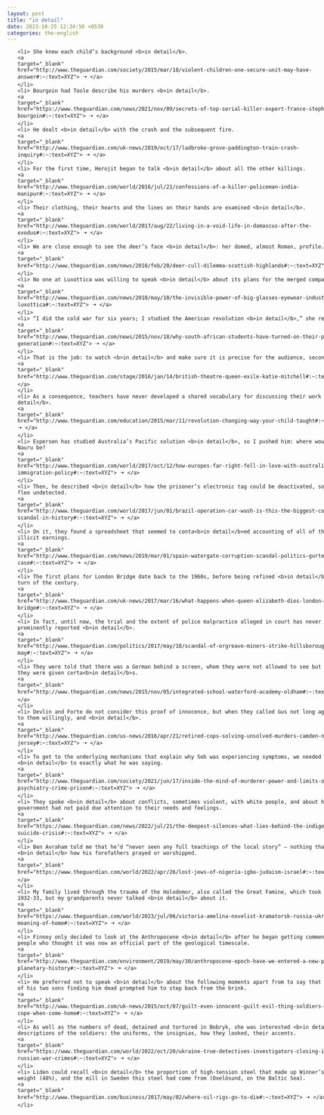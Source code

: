 ```yaml
---
layout: post
title: "in detail"
date: 2023-10-25 12:34:56 +0530
categories: the-english
---
```

<style>
    ol {
        width: 800px;
        margin: 0 auto;
    }
ol li {
    font-size: 18px;
    line-height: 1.5;
    padding-bottom: 8px;
}
</style>
<ol>

    <li> She knew each child’s background <b>in detail</b>.
    <a 
    target="_blank" 
    href="http://www.theguardian.com/society/2015/mar/18/violent-children-one-secure-unit-may-have-answer#:~:text=XYZ"> 🠢 </a>
    </li>
    <li> Bourgoin had Toole describe his murders <b>in detail</b>.
    <a 
    target="_blank" 
    href="https://www.theguardian.com/news/2021/nov/09/secrets-of-top-serial-killer-expert-france-stephane-bourgoin#:~:text=XYZ"> 🠢 </a>
    </li>
    <li> He dealt <b>in detail</b> with the crash and the subsequent fire.
    <a 
    target="_blank" 
    href="http://www.theguardian.com/uk-news/2019/oct/17/ladbroke-grove-paddington-train-crash-inquiry#:~:text=XYZ"> 🠢 </a>
    </li>
    <li> For the first time, Herojit began to talk <b>in detail</b> about all the other killings.
    <a 
    target="_blank" 
    href="http://www.theguardian.com/world/2016/jul/21/confessions-of-a-killer-policeman-india-manipur#:~:text=XYZ"> 🠢 </a>
    </li>
    <li> Their clothing, their hearts and the lines on their hands are examined <b>in detail</b>.
    <a 
    target="_blank" 
    href="http://www.theguardian.com/world/2017/aug/22/living-in-a-void-life-in-damascus-after-the-exodus#:~:text=XYZ"> 🠢 </a>
    </li>
    <li> We are close enough to see the deer’s face <b>in detail</b>: her domed, almost Roman, profile.
    <a 
    target="_blank" 
    href="http://www.theguardian.com/news/2018/feb/20/deer-cull-dilemma-scottish-highlands#:~:text=XYZ"> 🠢 </a>
    </li>
    <li> No one at Luxottica was willing to speak <b>in detail</b> about its plans for the merged company.
    <a 
    target="_blank" 
    href="http://www.theguardian.com/news/2018/may/10/the-invisible-power-of-big-glasses-eyewear-industry-essilor-luxottica#:~:text=XYZ"> 🠢 </a>
    </li>
    <li> “I did the cold war for six years; I studied the American revolution <b>in detail</b>,” she recalled.
    <a 
    target="_blank" 
    href="http://www.theguardian.com/news/2015/nov/18/why-south-african-students-have-turned-on-their-parents-generation#:~:text=XYZ"> 🠢 </a>
    </li>
    <li> That is the job: to watch <b>in detail</b> and make sure it is precise for the audience, second by second.
    <a 
    target="_blank" 
    href="http://www.theguardian.com/stage/2016/jan/14/british-theatre-queen-exile-katie-mitchell#:~:text=XYZ"> 🠢 </a>
    </li>
    <li> As a consequence, teachers have never developed a shared vocabulary for discussing their work <b>in detail</b>.
    <a 
    target="_blank" 
    href="http://www.theguardian.com/education/2015/mar/11/revolution-changing-way-your-child-taught#:~:text=XYZ"> 🠢 </a>
    </li>
    <li> Espersen has studied Australia’s Pacific solution <b>in detail</b>, so I pushed him: where would your Nauru be?
    <a 
    target="_blank" 
    href="http://www.theguardian.com/world/2017/oct/12/how-europes-far-right-fell-in-love-with-australias-immigration-policy#:~:text=XYZ"> 🠢 </a>
    </li>
    <li> Then, he described <b>in detail</b> how the prisoner’s electronic tag could be deactivated, so he could flee undetected.
    <a 
    target="_blank" 
    href="http://www.theguardian.com/world/2017/jun/01/brazil-operation-car-wash-is-this-the-biggest-corruption-scandal-in-history#:~:text=XYZ"> 🠢 </a>
    </li>
    <li> On it, they found a spreadsheet that seemed to conta<b>in detail</b>ed accounting of all of the group’s illicit earnings.
    <a 
    target="_blank" 
    href="http://www.theguardian.com/news/2019/mar/01/spain-watergate-corruption-scandal-politics-gurtel-case#:~:text=XYZ"> 🠢 </a>
    </li>
    <li> The first plans for London Bridge date back to the 1960s, before being refined <b>in detail</b> at the turn of the century.
    <a 
    target="_blank" 
    href="http://www.theguardian.com/uk-news/2017/mar/16/what-happens-when-queen-elizabeth-dies-london-bridge#:~:text=XYZ"> 🠢 </a>
    </li>
    <li> In fact, until now, the trial and the extent of police malpractice alleged in court has never been prominently reported <b>in detail</b>.
    <a 
    target="_blank" 
    href="http://www.theguardian.com/politics/2017/may/18/scandal-of-orgreave-miners-strike-hillsborough-theresa-may#:~:text=XYZ"> 🠢 </a>
    </li>
    <li> They were told that there was a German behind a screen, whom they were not allowed to see but about whom they were given certa<b>in detail</b>s.
    <a 
    target="_blank" 
    href="http://www.theguardian.com/news/2015/nov/05/integrated-school-waterford-academy-oldham#:~:text=XYZ"> 🠢 </a>
    </li>
    <li> Devlin and Forte do not consider this proof of innocence, but when they called Gus not long ago, he spoke to them willingly, and <b>in detail</b>.
    <a 
    target="_blank" 
    href="http://www.theguardian.com/us-news/2016/apr/21/retired-cops-solving-unsolved-murders-camden-new-jersey#:~:text=XYZ"> 🠢 </a>
    </li>
    <li> To get to the underlying mechanisms that explain why Seb was experiencing symptoms, we needed to listen <b>in detail</b> to exactly what he was saying.
    <a 
    target="_blank" 
    href="http://www.theguardian.com/society/2021/jun/17/inside-the-mind-of-murderer-power-and-limits-of-forensic-psychiatry-crime-prison#:~:text=XYZ"> 🠢 </a>
    </li>
    <li> They spoke <b>in detail</b> about conflicts, sometimes violent, with white people, and about how government had not paid due attention to their needs and feelings.
    <a 
    target="_blank" 
    href="https://www.theguardian.com/news/2022/jul/21/the-deepest-silences-what-lies-behind-the-indigenous-suicide-crisis#:~:text=XYZ"> 🠢 </a>
    </li>
    <li> Ben Avraham told me that he’d “never seen any full teachings of the local story” – nothing that documented <b>in detail</b> how his forefathers prayed or worshipped.
    <a 
    target="_blank" 
    href="https://www.theguardian.com/world/2022/apr/26/lost-jews-of-nigeria-igbo-judaism-israel#:~:text=XYZ"> 🠢 </a>
    </li>
    <li> My family lived through the trauma of the Holodomor, also called the Great Famine, which took place from 1932-33, but my grandparents never talked <b>in detail</b> about it.
    <a 
    target="_blank" 
    href="https://www.theguardian.com/world/2023/jul/06/victoria-amelina-novelist-kramatorsk-russia-ukraine-war-meaning-of-home#:~:text=XYZ"> 🠢 </a>
    </li>
    <li> Finney only decided to look at the Anthropocene <b>in detail</b> after he began getting comments from people who thought it was now an official part of the geological timescale.
    <a 
    target="_blank" 
    href="http://www.theguardian.com/environment/2019/may/30/anthropocene-epoch-have-we-entered-a-new-phase-of-planetary-history#:~:text=XYZ"> 🠢 </a>
    </li>
    <li> He preferred not to speak <b>in detail</b> about the following moments apart from to say that the thought of his two sons finding him dead prompted him to step back from the brink.
    <a 
    target="_blank" 
    href="http://www.theguardian.com/uk-news/2015/oct/07/guilt-even-innocent-guilt-evil-thing-soldiers-struggle-cope-when-come-home#:~:text=XYZ"> 🠢 </a>
    </li>
    <li> As well as the numbers of dead, detained and tortured in Bobryk, she was interested <b>in detail</b>ed descriptions of the soldiers: the uniforms, the insignias, how they looked, their accents.
    <a 
    target="_blank" 
    href="https://www.theguardian.com/world/2022/oct/20/ukraine-true-detectives-investigators-closing-in-on-russian-war-crimes#:~:text=XYZ"> 🠢 </a>
    </li>
    <li> Liden could recall <b>in detail</b> the proportion of high-tension steel that made up Winner’s overall weight (48%), and the mill in Sweden this steel had come from (Oxelösund, on the Baltic Sea).
    <a 
    target="_blank" 
    href="http://www.theguardian.com/business/2017/may/02/where-oil-rigs-go-to-die#:~:text=XYZ"> 🠢 </a>
    </li>